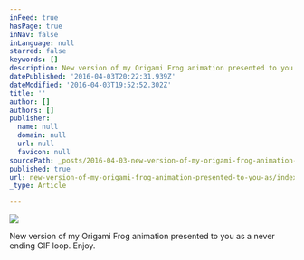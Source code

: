 ```yaml
---
inFeed: true
hasPage: true
inNav: false
inLanguage: null
starred: false
keywords: []
description: New version of my Origami Frog animation presented to you as a never ending GIF loop. Enjoy.
datePublished: '2016-04-03T20:22:31.939Z'
dateModified: '2016-04-03T19:52:52.302Z'
title: ''
author: []
authors: []
publisher:
  name: null
  domain: null
  url: null
  favicon: null
sourcePath: _posts/2016-04-03-new-version-of-my-origami-frog-animation-presented-to-you-as.md
published: true
url: new-version-of-my-origami-frog-animation-presented-to-you-as/index.html
_type: Article

---
```

![](https://the-grid-user-content.s3-us-west-2.amazonaws.com/204a3a32-d15c-4e36-9a16-58e5b2f53001.gif)

New version of my Origami Frog animation presented to you as a never ending GIF loop. Enjoy.
